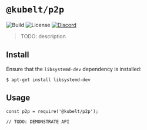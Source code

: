 # `@kubelt/p2p`

![Build](https://img.shields.io/github/workflow/status/kubelt/kubelt/next)
![License](https://img.shields.io/github/license/kubelt/kubelt?label=Apache%202.0)
[![Discord](https://img.shields.io/discord/790660849471062046?label=Discord)](https://discord.gg/m8NbsgByA9)

> TODO: description

## Install

Ensure that the `libsystemd-dev` dependency is installed:

```
$ apt-get install libsystemd-dev
```

## Usage

```
const p2p = require('@kubelt/p2p');

// TODO: DEMONSTRATE API
```
